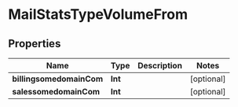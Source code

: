 

# MailStatsTypeVolumeFrom


## Properties

Name | Type | Description | Notes
------------ | ------------- | ------------- | -------------
**billingsomedomainCom** | **Int** |  |  [optional]
**salessomedomainCom** | **Int** |  |  [optional]



